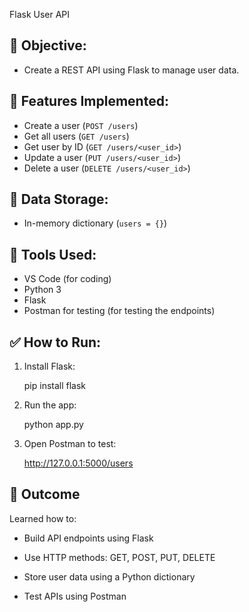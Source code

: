 Flask User API 

## 🔧 Objective:
- Create a REST API using Flask to manage user data.

## 📌 Features Implemented:
- Create a user (`POST /users`)
- Get all users (`GET /users`)
- Get user by ID (`GET /users/<user_id>`)
- Update a user (`PUT /users/<user_id>`)
- Delete a user (`DELETE /users/<user_id>`)

## 💾 Data Storage:
- In-memory dictionary (`users = {}`)

## 🚀 Tools Used:
- VS Code (for coding)
- Python 3
- Flask
- Postman for testing (for testing the endpoints)

## ✅ How to Run:
1. Install Flask:
    
    pip install flask
   
2. Run the app:
    
    python app.py
    
3. Open Postman to test:
     
     http://127.0.0.1:5000/users

## 📌 Outcome

Learned how to:

- Build API endpoints using Flask

- Use HTTP methods: GET, POST, PUT, DELETE

- Store user data using a Python dictionary

- Test APIs using Postman


